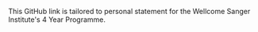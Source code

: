 This GitHub link is tailored to personal statement for the Wellcome Sanger Institute's 4  Year Programme.
